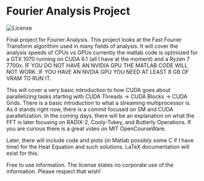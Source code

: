 # Fourier Analysis Project
![License](https://img.shields.io/badge/license-CC%20BY--NC-lightgrey)

Final project for Fourier Analysis. 
This project looks at the Fast Fourier Transform algorithim used in many fields of analysis. It will cover the analysis speeds of CPUs vs GPUs currently the matlab code is optimized for a GTX 1070 running on CUDA 6.1 (all I have at the moment) and a Ryzen 7 7700x.
IF YOU DO NOT HAVE AN NVIDIA GPU THE MATLAB CODE WILL NOT WORK. IF YOU HAVE AN NVDIA GPU YOU NEED AT LEAST 8 GB OF VRAM TO RUN IT.

This will cover a very basic introduction to how CUDA goes about parallelizing tasks starting with CUDA Threads -> CUDA Blocks -> CUDA Grids. There is a basic introduction to what a streaming multiprocessor is. As it stands right now, there is a commit focused on SM and CUDA parallelization. In the coming days, there will be an explanation on what the FFT is later focusing on RADIX-2, Cooly-Tukey, and Butterly Operations. If you are curious there is a great video on MIT OpenCourseWare.

Later, there will include code and plots (in Matlab possibly some C if I have time) for the Heat Equation and such solutions. LaTeX documentation will exist for this.

Free to use information. The license states no corporate use of the information. Please respect that wish! 
